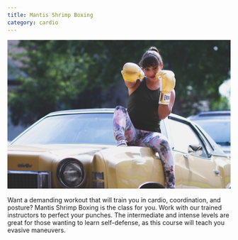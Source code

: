 ```yaml
---
title: Mantis Shrimp Boxing
category: cardio
---
```


![boxing](/assets/images/boxing.jpg)

Want a demanding workout that will train you in cardio, coordination, and posture? Mantis Shrimp Boxing is the class for you. Work with our trained instructors to perfect your punches. The intermediate and intense levels are great for those wanting to learn self-defense, as this course will teach you evasive maneuvers.
